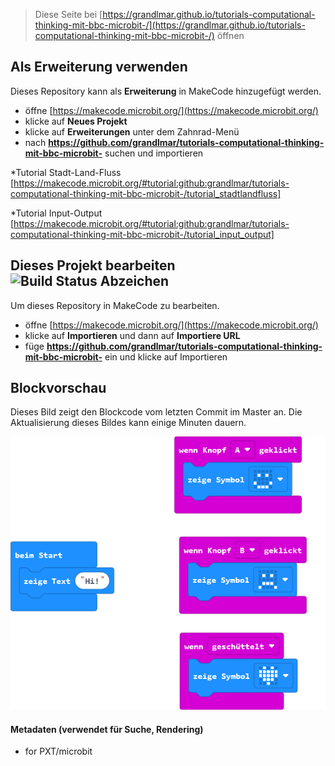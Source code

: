 
> Diese Seite bei [https://grandlmar.github.io/tutorials-computational-thinking-mit-bbc-microbit-/](https://grandlmar.github.io/tutorials-computational-thinking-mit-bbc-microbit-/) öffnen

## Als Erweiterung verwenden

Dieses Repository kann als **Erweiterung** in MakeCode hinzugefügt werden.

* öffne [https://makecode.microbit.org/](https://makecode.microbit.org/)
* klicke auf **Neues Projekt**
* klicke auf **Erweiterungen** unter dem Zahnrad-Menü
* nach **https://github.com/grandlmar/tutorials-computational-thinking-mit-bbc-microbit-** suchen und importieren

*Tutorial Stadt-Land-Fluss 
[https://makecode.microbit.org/#tutorial:github:grandlmar/tutorials-computational-thinking-mit-bbc-microbit-/tutorial_stadtlandfluss]


*Tutorial Input-Output
[https://makecode.microbit.org/#tutorial:github:grandlmar/tutorials-computational-thinking-mit-bbc-microbit-/tutorial_input_output]

## Dieses Projekt bearbeiten ![Build Status Abzeichen](https://github.com/grandlmar/tutorials-computational-thinking-mit-bbc-microbit-/workflows/MakeCode/badge.svg)

Um dieses Repository in MakeCode zu bearbeiten.

* öffne [https://makecode.microbit.org/](https://makecode.microbit.org/)
* klicke auf **Importieren** und dann auf **Importiere URL**
* füge **https://github.com/grandlmar/tutorials-computational-thinking-mit-bbc-microbit-** ein und klicke auf Importieren

## Blockvorschau

Dieses Bild zeigt den Blockcode vom letzten Commit im Master an.
Die Aktualisierung dieses Bildes kann einige Minuten dauern.

![Eine gerenderte Ansicht der Blöcke](https://github.com/grandlmar/tutorials-computational-thinking-mit-bbc-microbit-/raw/master/.github/makecode/blocks.png)

#### Metadaten (verwendet für Suche, Rendering)

* for PXT/microbit
<script src="https://makecode.com/gh-pages-embed.js"></script><script>makeCodeRender("{{ site.makecode.home_url }}", "{{ site.github.owner_name }}/{{ site.github.repository_name }}");</script>
